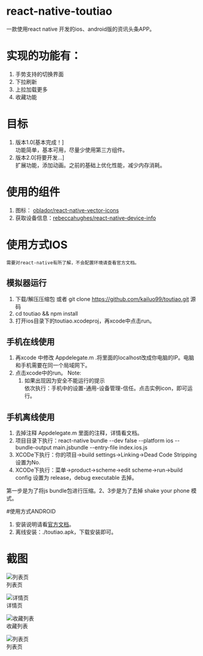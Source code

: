 # react-native-toutiao
一款使用react native 开发的ios、android版的资讯头条APP。

# 实现的功能有：

1. 手势支持的切换界面
2. 下拉刷新
3. 上拉加载更多
4. 收藏功能

# 目标

1. 版本1.0[基本完成！]  
    功能简单，基本可用，尽量少使用第三方组件。
2. 版本2.0[将要开发...]  
    扩展功能，添加动画。之前的基础上优化性能，减少内存消耗。

# 使用的组件

1. 图标： [oblador/react-native-vector-icons](https://github.com/oblador/react-native-vector-icons)
2. 获取设备信息：[rebeccahughes/react-native-device-info](https://github.com/rebeccahughes/react-native-device-info)

# 使用方式IOS

    需要对react-native有所了解，不会配置环境请查看官方文档。

## 模拟器运行
1. 下载/解压压缩包 或者 git clone https://github.com/kailuo99/toutiao.git 源码
2. cd toutiao && npm install
3. 打开ios目录下的toutiao.xcodeproj，再xcode中点击run。

## 手机在线使用
1. 再xcode 中修改 Appdelegate.m .将里面的localhost改成你电脑的IP。电脑和手机需要在同一个局域网下。
2. 点击xcode中的run。
Note:
    1. 如果出现因为安全不能运行的提示  
    依次执行：手机中的设置-通用-设备管理-信任。点击实例icon，即可运行。

## 手机离线使用
1. 去掉注释 Appdelegate.m 里面的注释，详情看文档。
2. 项目目录下执行：react-native bundle --dev false --platform ios --bundle-output main.jsbundle --entry-file index.ios.js
3. XCODe下执行：你的项目->build settings->Linking->Dead Code Stripping设置为No.
4. XCODe下执行：菜单->product->scheme->edit scheme->run->build config 设置为 release，debug executable 去掉。

第一步是为了将js bundle包进行压缩。2、3步是为了去掉 shake your phone 模式。

#使用方式ANDROID

1. 安装说明请看[官方文档](http://facebook.github.io/react-native/docs/android-setup.html#content)。
2. 离线安装：./toutiao.apk，下载安装即可。


# 截图

![列表页](http://7xpkii.com1.z0.glb.clouddn.com/demo1.png)  
列表页  
  
![详情页](http://7xpkii.com1.z0.glb.clouddn.com/demo2.png)  
详情页    
 
![收藏列表](http://7xpkii.com1.z0.glb.clouddn.com/demo3.png)  
收藏列表  

![列表页](http://7xpkii.com1.z0.glb.clouddn.com/demo4.png)  
列表页 

